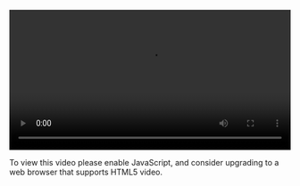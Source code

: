 <video controls="" style="width: 100%; display: block;"><source src="http://o86bpj665.bkt.clouddn.com/http-with-peter/6-post-data-form.mp4" type="video/mp4"><p>To view this video please enable JavaScript, and consider upgrading to a web browser that supports HTML5 video.</p></video>
